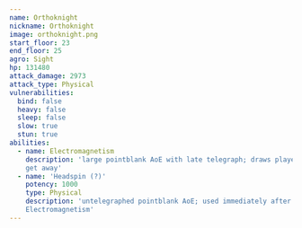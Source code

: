 ```yaml
---
name: Orthoknight
nickname: Orthoknight
image: orthoknight.png
start_floor: 23
end_floor: 25
agro: Sight
hp: 131480
attack_damage: 2973
attack_type: Physical
vulnerabilities:
  bind: false
  heavy: false
  sleep: false
  slow: true
  stun: true
abilities:
  - name: Electromagnetism
    description: 'large pointblank AoE with late telegraph; draws players in -
    get away'
  - name: 'Headspin (?)'
    potency: 1000
    type: Physical
    description: 'untelegraphed pointblank AoE; used immediately after
    Electromagnetism'
---
```

